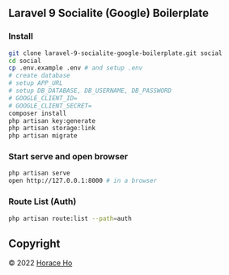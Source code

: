 ## Laravel 9 Socialite (Google) Boilerplate

### Install
```bash
git clone laravel-9-socialite-google-boilerplate.git social
cd social
cp .env.example .env # and setup .env
# create database
# setup APP_URL
# setup DB_DATABASE, DB_USERNAME, DB_PASSWORD
# GOOGLE_CLIENT_ID=
# GOOGLE_CLIENT_SECRET=
composer install
php artisan key:generate
php artisan storage:link
php artisan migrate
```

### Start serve and open browser
```bash
php artisan serve
open http://127.0.0.1:8000 # in a browser
```

### Route List (Auth)
```bash
php artisan route:list --path=auth
```

## Copyright

&copy; 2022 [Horace Ho](https://horaceho.com)
